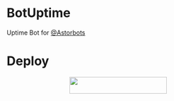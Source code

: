 # BotUptime
Uptime Bot for [@Astorbots](https://t.me/AstorBots)

# Deploy
<p align="center"><a href="https://heroku.com/deploy?template=https://github.com/spryslade/Astor-UptimeBot"> <img src="https://img.shields.io/badge/Deploy%20To%20Heroku-voilet?style=for-the-badge&logo=heroku" width="220" height="38.45"/></a></p>
